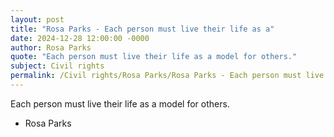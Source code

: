 ```yaml
---
layout: post
title: "Rosa Parks - Each person must live their life as a"
date: 2024-12-28 12:00:00 -0000
author: Rosa Parks
quote: "Each person must live their life as a model for others."
subject: Civil rights
permalink: /Civil rights/Rosa Parks/Rosa Parks - Each person must live their life as a
---
```


Each person must live their life as a model for others.

- Rosa Parks

